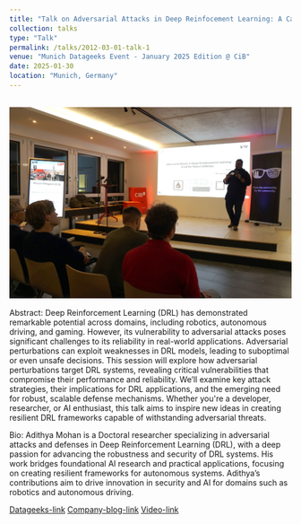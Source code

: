 ```yaml
---
title: "Talk on Adversarial Attacks in Deep Reinfocement Learning: A Call for Robust Defenses"
collection: talks
type: "Talk"
permalink: /talks/2012-03-01-talk-1
venue: "Munich Datageeks Event - January 2025 Edition @ CiB"
date: 2025-01-30
location: "Munich, Germany"
---
```


<br/><img src='/images/datageeks.jpg'>

Abstract:
Deep Reinforcement Learning (DRL) has demonstrated remarkable potential across domains, including robotics, autonomous driving, and gaming. However, its vulnerability to adversarial attacks poses significant challenges to its reliability in real-world applications. Adversarial perturbations can exploit weaknesses in DRL models, leading to suboptimal or even unsafe decisions. This session will explore how adversarial perturbations target DRL systems, revealing critical vulnerabilities that compromise their performance and reliability. We’ll examine key attack strategies, their implications for DRL applications, and the emerging need for robust, scalable defense mechanisms. Whether you're a developer, researcher, or AI enthusiast, this talk aims to inspire new ideas in creating resilient DRL frameworks capable of withstanding adversarial threats.

Bio:
Adithya Mohan is a Doctoral researcher specializing in adversarial attacks and defenses in Deep Reinforcement Learning (DRL), with a deep passion for advancing the robustness and security of DRL systems. His work bridges foundational AI research and practical applications, focusing on creating resilient frameworks for autonomous systems. Adithya’s contributions aim to drive innovation in security and AI for domains such as robotics and autonomous driving.

[Datageeks-link](https://www.meetup.com/munich-datageeks/events/305552437/?eventOrigin=group_events_list)
[Company-blog-link](https://www.cib.de/en/ki-cib-munich-datageeks-january-edition-2025/)
[Video-link](https://www.youtube.com/watch?v=iJKIszBQwvY)


